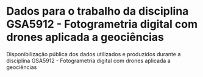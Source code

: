 # Dados para o trabalho da disciplina GSA5912 - Fotogrametria digital com drones aplicada a geociências
Disponibilização pública dos dados utilizados e produzidos durante a disciplina GSA5912 - Fotogrametria digital com drones aplicada a geociências
